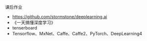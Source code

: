 课后作业
- https://github.com/stormstone/deeplearning.ai
- 《一天搞懂深度学习》
- tenserboard
- Tensorflow、MxNet、Caffe、Caffe2、PyTorch、DeepLearning4